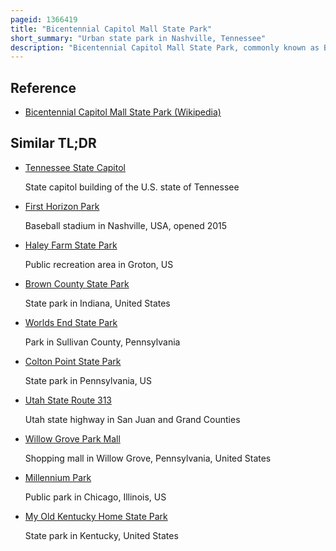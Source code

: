 ```yaml
---
pageid: 1366419
title: "Bicentennial Capitol Mall State Park"
short_summary: "Urban state park in Nashville, Tennessee"
description: "Bicentennial Capitol Mall State Park, commonly known as Bicentennial Mall, is an urban Linear landscaped State Park in Downtown Nashville, Tennessee. The Park is located on 19 Acres north-northwest of the Tennessee State Capitol, and highlights the State's History, Geography, Culture, and musical Heritage. Receiving more than 2. It annually attracts 5 million Visitors and is the most visited Park in Tennessee."
---
```


## Reference

- [Bicentennial Capitol Mall State Park (Wikipedia)](https://en.wikipedia.org/?curid=1366419)

## Similar TL;DR

- [Tennessee State Capitol](/tldr/en/tennessee-state-capitol)

  State capitol building of the U.S. state of Tennessee

- [First Horizon Park](/tldr/en/first-horizon-park)

  Baseball stadium in Nashville, USA, opened 2015

- [Haley Farm State Park](/tldr/en/haley-farm-state-park)

  Public recreation area in Groton, US

- [Brown County State Park](/tldr/en/brown-county-state-park)

  State park in Indiana, United States

- [Worlds End State Park](/tldr/en/worlds-end-state-park)

  Park in Sullivan County, Pennsylvania

- [Colton Point State Park](/tldr/en/colton-point-state-park)

  State park in Pennsylvania, US

- [Utah State Route 313](/tldr/en/utah-state-route-313)

  Utah state highway in San Juan and Grand Counties

- [Willow Grove Park Mall](/tldr/en/willow-grove-park-mall)

  Shopping mall in Willow Grove, Pennsylvania, United States

- [Millennium Park](/tldr/en/millennium-park)

  Public park in Chicago, Illinois, US

- [My Old Kentucky Home State Park](/tldr/en/my-old-kentucky-home-state-park)

  State park in Kentucky, United States
